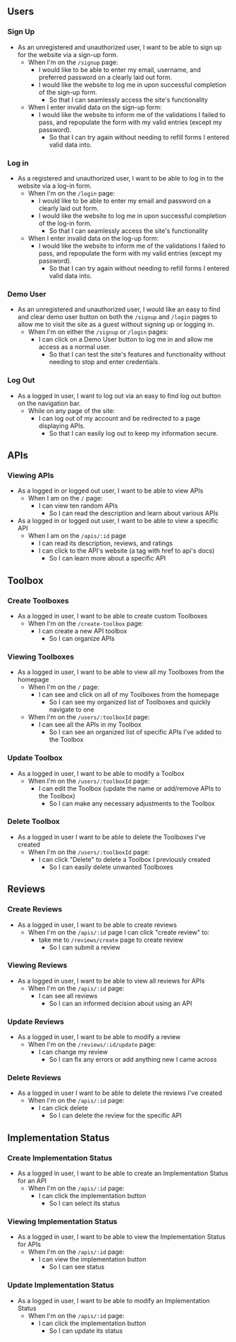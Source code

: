 ## Users
### Sign Up
* As an unregistered and unauthorized user, I want to be able to sign up for the website via a sign-up form.
   * When I'm on the `/signup` page:
      * I would like to be able to enter my email, username, and preferred password on a clearly laid out form.
      * I would like the website to log me in upon successful completion of the sign-up form.
         * So that I can seamlessly access the site's functionality
   * When I enter invalid data on the sign-up form:
      * I would like the website to inform me of the validations I failed to pass, and repopulate the form with my valid entries (except my password).
         * So that I can try again without needing to refill forms I entered valid data into.
### Log in
* As a registered and unauthorized user, I want to be able to log in to the website via a log-in form.
   * When I'm on the `/login` page:
       * I would like to be able to enter my email and password on a clearly laid out form.
       * I would like the website to log me in upon successful completion of the log-in form.
            * So that I can seamlessly access the site's functionality
   * When I enter invalid data on the log-up form:
      * I would like the website to inform me of the validations I failed to pass, and repopulate the form with my valid entries (except my password).
          * So that I can try again without needing to refill forms I entered valid data into.
### Demo User
* As an unregistered and unauthorized user, I would like an easy to find and clear demo user button on both the `/signup` and `/login` pages to allow me to visit the site as a guest without signing up or logging in.
   * When I'm on either the `/signup` or `/login` pages:
      * I can click on a Demo User button to log me in and allow me access as a normal user.
         * So that I can test the site's features and functionality without needing to stop and enter credentials.
### Log Out
* As a logged in user, I want to log out via an easy to find log out button on the navigation bar.
   * While on any page of the site:
      * I can log out of my account and be redirected to a page displaying APIs.
         * So that I can easily log out to keep my information secure.

## APIs
### Viewing APIs
* As a logged in or logged out user, I want to be able to view APIs
   * When I am on the `/` page:
      * I can view ten random APIs
         * So I can read the description and learn about various APIs
* As a logged in or logged out user, I want to be able to view a specific API
     * When I am on the `/apis/:id` page
        * I can read its description, reviews, and ratings
        * I can click to the API's website (a tag with href to api's docs)
           * So I can learn more about a specific API

## Toolbox
### Create Toolboxes
  * As a logged in user, I want to be able to create custom Toolboxes
     * When I'm on the `/create-toolbox` page:
        * I can create a new API toolbox
           * So I can organize APIs

### Viewing Toolboxes
 * As a logged in user, I want to be able to view all my Toolboxes from the homepage
    * When I'm on the `/` page:
       * I can see and click on all of my Toolboxes from the homepage
          * So I can see my organized list of Toolboxes and quickly navigate to one
   * When I'm on the `/users/:toolboxId` page:
      * I can see all the APIs in my Toolbox
         * So I can see an organized list of specific APIs I've added to the Toolbox
### Update Toolbox
 * As a logged in user, I want to be able to modify a Toolbox
    * When I'm on the `/users/:toolboxId` page:
       * I can edit the Toolbox (update the name or add/remove APIs to the Toolbox)
          * So I can make any necessary adjustments to the Toolbox
### Delete Toolbox
 * As a logged in user I want to be able to delete the Toolboxes I've created
    * When I'm on the `/users/:toolboxId` page:
       * I can click "Delete" to delete a Toolbox I previously created
          * So I can easily delete unwanted Toolboxes


## Reviews
### Create Reviews
  * As a logged in user, I want to be able to create reviews
     * When I'm on the `/apis/:id` page I can click "create review" to:
        * take me to `/reviews/create` page to create review
           * So I can submit a review

### Viewing Reviews
 * As a logged in user, I want to be able to view all reviews for APIs
    * When I'm on the `/apis/:id` page:
       * I can see all reviews
          * So I can an informed decision about using an API
### Update Reviews
 * As a logged in user, I want to be able to modify a review
    * When I'm on the `/reviews/:id/update` page:
       * I can change my review
          * So I can fix any errors or add anything new I came across

### Delete Reviews
 * As a logged in user I want to be able to delete the reviews I've created
    * When I'm on the `/apis/:id` page:
       * I can click delete
          * So I can delete the review for the specific API

## Implementation Status
### Create Implementation Status
  * As a logged in user, I want to be able to create an Implementation Status for an API
     * When I'm on the `/apis/:id` page:
        * I can click the implementation button
           * So I can select its status
### Viewing Implementation Status
 * As a logged in user, I want to be able to view the Implementation Status for APIs
     * When I'm on the `/apis/:id` page:
        * I can view the implementation button
           * So I can see status
### Update Implementation Status
 * As a logged in user, I want to be able to modify an Implementation Status
     * When I'm on the `/apis/:id` page:
        * I can click the implementation button
           * So I can update its status 
